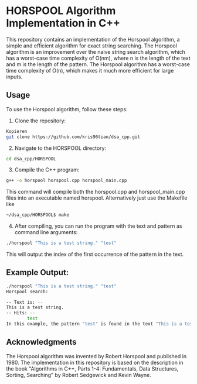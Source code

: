 # HORSPOOL Algorithm Implementation in C++
This repository contains an implementation of the Horspool algorithm, a simple and efficient algorithm for exact string searching. The Horspool algorithm is an improvement over the naive string search algorithm, which has a worst-case time complexity of O(nm), where n is the length of the text and m is the length of the pattern. The Horspool algorithm has a worst-case time complexity of O(n), which makes it much more efficient for large inputs.

## Usage

To use the Horspool algorithm, follow these steps:

1. Clone the repository:
```bash
Kopieren
git clone https://github.com/kris96tian/dsa_cpp.git
```
2. Navigate to the HORSPOOL directory:
```bash
cd dsa_cpp/HORSPOOL
```
3. Compile the C++ program:
```bash
g++ -o horspool horspool.cpp horspool_main.cpp
```
This command will compile both the horspool.cpp and horspool_main.cpp files into an executable named horspool.
Alternatively just use the Makefile like 
```bash
~/dsa_cpp/HORSPOOL$ make
```
4. After compiling, you can run the program with the text and pattern as command line arguments:

```bash
./horspool "This is a test string." "test"
```

This will output the index of the first occurrence of the pattern in the text.

## Example Output:


```bash
./horspool "This is a test string." "test"
Horspool search:

-- Text is: --
This is a test string.
-- Hits: --
        test
In this example, the pattern "test" is found in the text "This is a test string." at index 8.
```

## Acknowledgments
The Horspool algorithm was invented by Robert Horspool and published in 1980. The implementation in this repository is based on the description in the book "Algorithms in C++, Parts 1-4: Fundamentals, Data Structures, Sorting, Searching" by Robert Sedgewick and Kevin Wayne.
